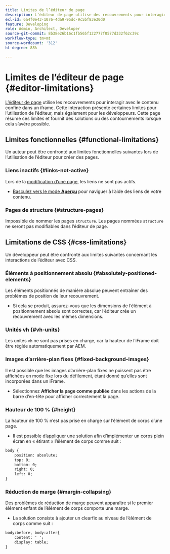 ```yaml
---
title: Limites de l’éditeur de page
description: L’éditeur de page utilise des recouvrements pour interagir avec le contenu confiné dans un iframe. Cette interaction présente certaines limites pour l’utilisation de l’éditeur, mais également pour les développeurs et développeuses.
exl-id: 6a4f0e43-1076-4da9-95dc-9c5bf83e30d0
feature: Developing
role: Admin, Architect, Developer
source-git-commit: 8b38e26b16c1fb565f122777f0577d332f62c39c
workflow-type: tm+mt
source-wordcount: '312'
ht-degree: 88%

---
```



# Limites de l’éditeur de page {#editor-limitations}

[L’éditeur de page](/help/sites-cloud/authoring/page-editor/introduction.md) utilise les recouvrements pour interagir avec le contenu confiné dans un iframe. Cette interaction présente certaines limites pour l’utilisation de l’éditeur, mais également pour les développeurs. Cette page résume ces limites et fournit des solutions ou des contournements lorsque cela s’avère possible.

## Limites fonctionnelles {#functional-limitations}

Un auteur peut être confronté aux limites fonctionnelles suivantes lors de l’utilisation de l’éditeur pour créer des pages.

### Liens inactifs {#links-not-active}

Lors de la [modification d’une page](/help/sites-cloud/authoring/page-editor/edit-content.md), les liens ne sont pas actifs.

* [Basculez vers le mode **Aperçu**](/help/sites-cloud/authoring/page-editor/introduction.md#preview-mode) pour naviguer à l’aide des liens de votre contenu.

### Pages de structure {#structure-pages}

Impossible de nommer les pages `structure`. Les pages nommées `structure` ne seront pas modifiables dans l’éditeur de page.

## Limitations de CSS {#css-limitations}

Un développeur peut être confronté aux limites suivantes concernant les interactions de l’éditeur avec CSS.

### Éléments à positionnement absolu {#absolutely-positioned-elements}

Les éléments positionnés de manière absolue peuvent entraîner des problèmes de position de leur recouvrement.

* Si cela se produit, assurez-vous que les dimensions de l’élément à positionnement absolu sont correctes, car l’éditeur crée un recouvrement avec les mêmes dimensions.

### Unités vh {#vh-units}

Les unités `vh` ne sont pas prises en charge, car la hauteur de l’iFrame doit être réglée automatiquement par AEM.

### Images d’arrière-plan fixes {#fixed-background-images}

Il est possible que les images d’arrière-plan fixes ne puissent pas être affichées en mode fixe lors du défilement, étant donné qu’elles sont incorporées dans un iFrame.

* Sélectionnez **Afficher la page comme publiée** dans les actions de la barre d’en-tête pour afficher correctement la page.

### Hauteur de 100 % {#height}

La hauteur de 100 % n’est pas prise en charge sur l’élément de corps d’une page.

* Il est possible d’appliquer une solution afin d’implémenter un corps plein écran en « étirant » l’élément de corps comme suit :

```xml
body {
    position: absolute;
    top: 0;
    bottom: 0;
    right: 0;
    left: 0;
}
```

### Réduction de marge {#margin-collapsing}

Des problèmes de réduction de marge peuvent apparaître si le premier élément enfant de l’élément de corps comporte une marge.

* La solution consiste à ajouter un clearfix au niveau de l’élément de corps comme suit :

```xml
body:before, body:after{
    content: ' ';
    display: table;
}
```

